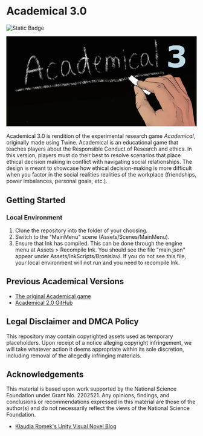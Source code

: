 # Academical 3.0

![Static Badge](https://img.shields.io/badge/Unity-2022.3-black)

![Academical Title Banner](./Docs/Resources/readme_banner.jpg)

Academical 3.0 is rendition of the experimental research game *Academical*, originally made using Twine. Academical is an educational game that teaches players about the Responsible Conduct of Research and ethics. In this version, players must do their best to resolve scenarios that place ethical decision making in conflict with navigating social relationships. The design is meant to showcase how ethical decision-making is more difficult when you factor in the social realities realities of the workplace (friendships, power imbalances, personal goals, etc.).

## Getting Started

### Local Environment

1. Clone the repository into the folder of your choosing.
2. Switch to the "MainMenu" scene (Assets/Scenes/MainMenu).
3. Ensure that Ink has compiled. This can be done through the engine menu at Assets > Recompile Ink. You should see the file "main.json" appear under Assets/InkScripts/Bronislav/. If you do not see this file, your local environment will not run and you need to recompile Ink.

## Previous Academical Versions

- [The original Academical game](https://mkremins.github.io/rcr/)
- [Academical 2.0 GitHub](https://github.com/ExpressiveIntelligence/RCRTrainingSim)

## Legal Disclaimer and DMCA Policy

This repository may contain copyrighted assets used as temporary placeholders. Upon receipt of a notice alleging copyright infringement, we will take whatever action it deems appropriate within its sole discretion, including removal of the allegedly infringing materials.

## Acknowledgements

This material is based upon work supported by the National Science Foundation under Grant No. 2202521. Any opinions, findings, and conclusions or recommendations expressed in this material are those of the author(s) and do not necessarily reflect the views of the National Science Foundation.

- [Klaudia Romek's Unity Visual Novel Blog](https://klaudiabronowicka.com/blog/making-a-visual-novel-with-unity-1/)
